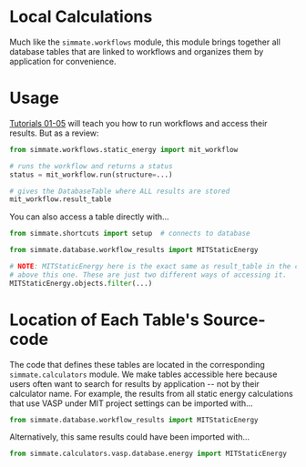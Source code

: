 Local Calculations
=================

Much like the `simmate.workflows` module, this module brings together all database tables that are linked to workflows and organizes them by application for convenience.

Usage
======

[Tutorials 01-05](https://github.com/jacksund/simmate/tree/main/tutorials) will teach you how to run workflows and access their results. But as a review:

``` python
from simmate.workflows.static_energy import mit_workflow

# runs the workflow and returns a status
status = mit_workflow.run(structure=...)

# gives the DatabaseTable where ALL results are stored
mit_workflow.result_table
```

You can also access a table directly with...

``` python
from simmate.shortcuts import setup  # connects to database

from simmate.database.workflow_results import MITStaticEnergy

# NOTE: MITStaticEnergy here is the exact same as result_table in the codeblock
# above this one. These are just two different ways of accessing it.
MITStaticEnergy.objects.filter(...)
```


Location of Each Table's Source-code
=======================================

The code that defines these tables are located in the corresponding `simmate.calculators` module. We make tables accessible here because users often want to search for results by application -- not by their calculator name. For example, the results from all static energy calculations that use VASP under MIT project settings can be imported with...

``` python
from simmate.database.workflow_results import MITStaticEnergy
```

Alternatively, this same results could have been imported with...

``` python
from simmate.calculators.vasp.database.energy import MITStaticEnergy
```
